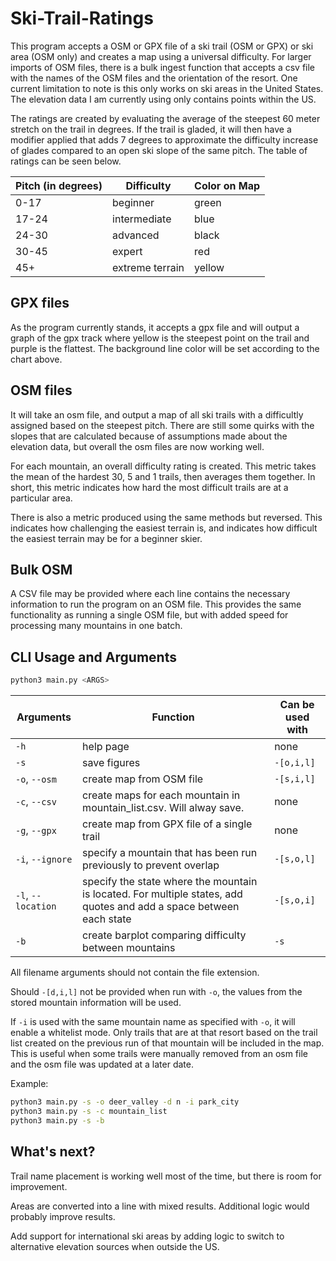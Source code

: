 # Ski-Trail-Ratings

This program accepts a OSM or GPX file of a ski trail (OSM or GPX) or ski area (OSM only) and creates a map using a universal difficulty. For larger imports of OSM files, there is a bulk ingest function that accepts a csv file with the names of the OSM files and the orientation of the resort. One current limitation to note is this only works on ski areas in the United States. The elevation data I am currently using only contains points within the US.

The ratings are created by evaluating the average of the steepest 60 meter stretch on the trail in degrees. If the trail is gladed, it will then have a modifier applied that adds 7 degrees to approximate the difficulty increase of glades compared to an open ski slope of the same pitch. The table of ratings can be seen below.

Pitch (in degrees) | Difficulty | Color on Map
--- | --- | ---
0-17 | beginner | green
17-24 | intermediate | blue
24-30 | advanced | black
30-45 | expert | red
45+ | extreme terrain | yellow

## GPX files

As the program currently stands, it accepts a gpx file and will output a graph of the gpx track where yellow is the steepest point on the trail and purple is the flattest.
The background line color will be set according to the chart above.

## OSM files

It will take an osm file, and output a map of all ski trails with a difficultly assigned based on the steepest pitch. There are still some quirks with the slopes that are calculated because of assumptions made about the elevation data, but overall the osm files are now working well.

For each mountain, an overall difficulty rating is created. This metric takes the mean of the hardest 30, 5 and 1 trails, then averages them together. In short, this metric indicates how hard the most difficult trails are at a particular area.

There is also a metric produced using the same methods but reversed. This indicates how challenging the easiest terrain is, and indicates how difficult the easiest terrain may be for a beginner skier.

## Bulk OSM

A CSV file may be provided where each line contains the necessary information to run the program on an OSM file. This provides the same functionality as running a single OSM file, but with added speed for processing many mountains in one batch.

## CLI Usage and Arguments

``` bash
python3 main.py <ARGS>
```

Arguments | Function | Can be used with
--- | --- | ---
`-h` | help page | none
`-s` | save figures | `-[o,i,l]`
`-o`, `--osm` | create map from OSM file | `-[s,i,l]`
`-c`, `--csv` | create maps for each mountain in mountain_list.csv. Will alway save. | none
`-g`, `--gpx` | create map from GPX file of a single trail | none
`-i`, `--ignore` | specify a mountain that has been run previously to prevent overlap | `-[s,o,l]`
`-l`, `--location` | specify the state where the mountain is located. For multiple states, add quotes and add a space between each state | `-[s,o,i]`
`-b` | create barplot comparing difficulty between mountains | `-s`

All filename arguments should not contain the file extension.

Should `-[d,i,l]` not be provided when run with `-o`, the values from the stored mountain information will be used.

If `-i` is used with the same mountain name as specified with `-o`, it will enable a whitelist mode. Only trails that are at that resort based on the trail list created on the previous run of that mountain will be included in the map. This is useful when some trails were manually removed from an osm file and the osm file was updated at a later date.

Example:

``` bash
python3 main.py -s -o deer_valley -d n -i park_city
python3 main.py -s -c mountain_list
python3 main.py -s -b
```

## What's next?

Trail name placement is working well most of the time, but there is room for improvement.

Areas are converted into a line with mixed results. Additional logic would probably improve results.

Add support for international ski areas by adding logic to switch to alternative elevation sources when outside the US.
